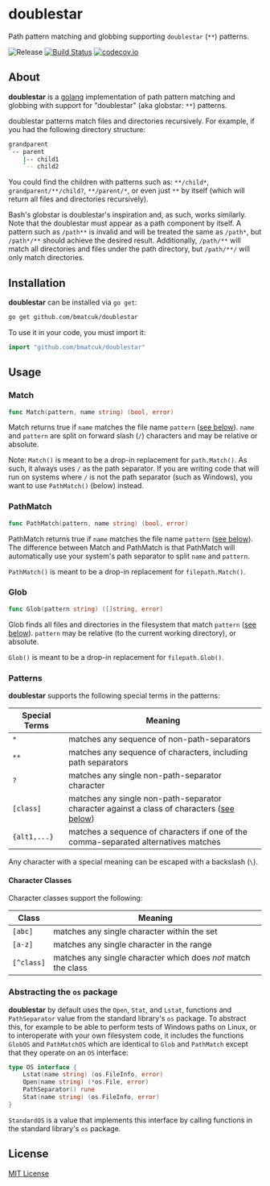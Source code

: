 # doublestar

Path pattern matching and globbing supporting `doublestar` (`**`) patterns.

![Release](https://img.shields.io/github/release/bmatcuk/doublestar.svg?branch=master)
[![Build Status](https://travis-ci.org/bmatcuk/doublestar.svg?branch=master)](https://travis-ci.org/bmatcuk/doublestar)
[![codecov.io](https://img.shields.io/codecov/c/github/bmatcuk/doublestar.svg?branch=master)](https://codecov.io/github/bmatcuk/doublestar?branch=master)

## About

**doublestar** is a [golang](http://golang.org/) implementation of path pattern
matching and globbing with support for "doublestar" (aka globstar: `**`)
patterns.

doublestar patterns match files and directories recursively. For example, if
you had the following directory structure:

```bash
grandparent
`-- parent
    |-- child1
    `-- child2
```

You could find the children with patterns such as: `**/child*`,
`grandparent/**/child?`, `**/parent/*`, or even just `**` by itself (which will
return all files and directories recursively).

Bash's globstar is doublestar's inspiration and, as such, works similarly.
Note that the doublestar must appear as a path component by itself. A pattern
such as `/path**` is invalid and will be treated the same as `/path*`, but
`/path*/**` should achieve the desired result. Additionally, `/path/**` will
match all directories and files under the path directory, but `/path/**/` will
only match directories.

## Installation

**doublestar** can be installed via `go get`:

```bash
go get github.com/bmatcuk/doublestar
```

To use it in your code, you must import it:

```go
import "github.com/bmatcuk/doublestar"
```

## Usage

### Match

```go
func Match(pattern, name string) (bool, error)
```

Match returns true if `name` matches the file name `pattern`
([see below](#patterns)). `name` and `pattern` are split on forward slash (`/`)
characters and may be relative or absolute.

Note: `Match()` is meant to be a drop-in replacement for `path.Match()`. As
such, it always uses `/` as the path separator. If you are writing code that
will run on systems where `/` is not the path separator (such as Windows), you
want to use `PathMatch()` (below) instead.


### PathMatch

```go
func PathMatch(pattern, name string) (bool, error)
```

PathMatch returns true if `name` matches the file name `pattern`
([see below](#patterns)). The difference between Match and PathMatch is that
PathMatch will automatically use your system's path separator to split `name`
and `pattern`.

`PathMatch()` is meant to be a drop-in replacement for `filepath.Match()`.

### Glob

```go
func Glob(pattern string) ([]string, error)
```

Glob finds all files and directories in the filesystem that match `pattern`
([see below](#patterns)). `pattern` may be relative (to the current working
directory), or absolute.

`Glob()` is meant to be a drop-in replacement for `filepath.Glob()`.

### Patterns

**doublestar** supports the following special terms in the patterns:

Special Terms | Meaning
------------- | -------
`*`           | matches any sequence of non-path-separators
`**`          | matches any sequence of characters, including path separators
`?`           | matches any single non-path-separator character
`[class]`     | matches any single non-path-separator character against a class of characters ([see below](#character-classes))
`{alt1,...}`  | matches a sequence of characters if one of the comma-separated alternatives matches

Any character with a special meaning can be escaped with a backslash (`\`).

#### Character Classes

Character classes support the following:

Class      | Meaning
---------- | -------
`[abc]`    | matches any single character within the set
`[a-z]`    | matches any single character in the range
`[^class]` | matches any single character which does *not* match the class

### Abstracting the `os` package

**doublestar** by default uses the `Open`, `Stat`, and `Lstat`, functions and
`PathSeparator` value from the standard library's `os` package. To abstract
this, for example to be able to perform tests of Windows paths on Linux, or to
interoperate with your own filesystem code, it includes the functions `GlobOS`
and `PathMatchOS` which are identical to `Glob` and `PathMatch` except that they
operate on an `OS` interface:

```go
type OS interface {
    Lstat(name string) (os.FileInfo, error)
    Open(name string) (*os.File, error)
    PathSeparator() rune
    Stat(name string) (os.FileInfo, error)
}
```

`StandardOS` is a value that implements this interface by calling functions in
the standard library's `os` package.

## License

[MIT License](LICENSE)
